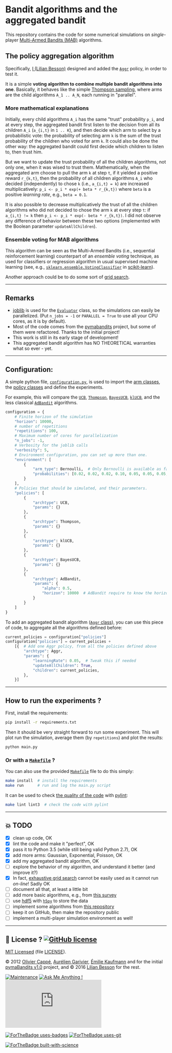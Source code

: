 # Bandit algorithms and the aggregated bandit
This repository contains the code for some numerical simulations on *single*-player [Multi-Armed Bandits (MAB)](https://en.wikipedia.org/wiki/Multi-armed_bandit) algorithms.

## The **policy aggregation algorithm**
Specifically, [I (Lilian Besson)](http://perso.crans.org/besson/) designed and added the [`Aggr`](Policies/Aggr.py) policy, in order to test it.

It is a simple **voting algorithm to combine multiple bandit algorithms into one**.
Basically, it behaves like the simple [Thompson sampling](https://en.wikipedia.org/wiki/Thompson_sampling), where arms are the child algorithms `A_1 .. A_N`, each running in "parallel".

### More mathematical explanations
Initially, every child algorithms `A_i` has the same "trust" probability `p_i`, and at every step, the aggregated bandit first listen to the decision from all its children `A_i` (`a_{i,t}` in `1 .. K`), and then decide which arm to select by a probabilistic vote: the probability of selecting arm `k` is the sum of the trust probability of the children who voted for arm `k`.
It could also be done the other way: the aggregated bandit could first decide which children to listen to, then trust him.

But we want to update the trust probability of all the children algorithms, not only one, when it was wised to trust them.
Mathematically, when the aggregated arm choose to pull the arm `k` at step `t`, if it yielded a positive reward `r_{k,t}`, then the probability of all children algorithms `A_i` who decided (independently) to chose `k` (i.e., `a_{i,t} = k`) are increased multiplicatively: `p_i <- p_i * exp(+ beta * r_{k,t})` where `beta` is a positive *learning rate*, e.g., `beta = 0.1`.

It is also possible to decrease multiplicatively the trust of all the children algorithms who did not decided to chose the arm `k` at every step `t`: if  `a_{i,t} != k` then `p_i <- p_i * exp(- beta * r_{k,t})`. I did not observe any difference of behavior between these two options (implemented with the Boolean parameter `updateAllChildren`).

### Ensemble voting for MAB algorithms
This algorithm can be seen as the Multi-Armed Bandits (i.e., sequential reinforcement learning) counterpart of an *ensemble voting* technique, as used for classifiers or regression algorithm in usual supervised machine learning (see, e.g., [`sklearn.ensemble.VotingClassifier`](http://scikit-learn.org/stable/modules/generated/sklearn.ensemble.VotingClassifier.html#sklearn.ensemble.VotingClassifier) in [scikit-learn](http://scikit-learn.org/)).

Another approach could be to do some sort of [grid search](http://scikit-learn.org/stable/modules/grid_search.html).

----

## Remarks
- [joblib](https://pythonhosted.org/joblib/) is used for the [`Evaluator`](Environment/Evaluator.py) class, so the simulations can easily be parallelized. (Put `n_jobs = -1` or `PARALLEL = True` to use all your CPU cores, as it is by default).
- Most of the code comes from the [pymabandits](http://mloss.org/software/view/415/) project, but some of them were refactored. Thanks to the initial project!
- This work is still in its early stage of development!
- This aggregated bandit algorithm has NO THEORETICAL warranties what so ever - yet.

----

## Configuration:
A simple python file, [`configuration.py`](configuration.py), is used to import the [arm classes](Arms/), the [policy classes](Policies/) and define the experiments.

For example, this will compare the [`UCB`](Policies/UCB.py), [`Thompson`](Policies/Thompson.py), [`BayesUCB`](Policies/BayesUCB.py), [`klUCB`](Policies/klUCB.py), and the less classical [`AdBandit`](Policies/AdBandit.py) algorithms.

```python
configuration = {
    # Finite horizon of the simulation
    "horizon": 10000,
    # number of repetitions
    "repetitions": 100,
    # Maximum number of cores for parallelization
    "n_jobs": -1,
    # Verbosity for the joblib calls
    "verbosity": 5,
    # Environment configuration, you can set up more than one.
    "environment": [
        {
            "arm_type": Bernoulli,  # Only Bernoulli is available as far as now
            "probabilities": [0.02, 0.02, 0.02, 0.10, 0.05, 0.05, 0.05, 0.01, 0.01, 0.01]
        }
    ],
    # Policies that should be simulated, and their parameters.
    "policies": [
        {
            "archtype": UCB,
            "params": {}
        },
        {
            "archtype": Thompson,
            "params": {}
        },
        {
            "archtype": klUCB,
            "params": {}
        },
        {
            "archtype": BayesUCB,
            "params": {}
        },
        {
            "archtype": AdBandit,
            "params": {
                "alpha": 0.5,
                "horizon": 10000  # AdBandit require to know the horizon
            }
        }
    ]
}
```

To add an aggregated bandit algorithm ([`Aggr` class](Policies/Aggr.py)), you can use this piece of code, to aggregate all the algorithms defined before:
```python
current_policies = configuration["policies"]
configuration["policies"] = current_policies +
    [{  # Add one Aggr policy, from all the policies defined above
        "archtype": Aggr,
        "params": {
            "learningRate": 0.05,  # Tweak this if needed
            "updateAllChildren": True,
            "children": current_policies,
        },
    }]
```

----

## How to run the experiments ?
First, install the requirements:
```bash
pip install -r requirements.txt
```

Then it should be very straight forward to run some experiment.
This will plot run the simulation, average them (by `repetitions`) and plot the results:
```bash
python main.py
```

### Or with a [`Makefile`](Makefile) ?
You can also use the provided [`Makefile`](Makefile) file to do this simply:
```bash
make install  # install the requirements
make run      # run and log the main.py script
```

It can be used to check [the quality of the code](pylint.log.txt) with [pylint](https://www.pylint.org/):
```bash
make lint lint3  # check the code with pylint
```

----

## :boom: TODO
- [x] clean up code, OK
- [x] lint the code and make it "perfect", OK
- [x] pass it to Python 3.5 (while still being valid Python 2.7), OK
- [x] add more arms: Gaussian, Exponential, Poisson, OK
- [x] add my aggregated bandit algorithm, OK
- [ ] explore the behavior of my algorithm, and understand it better (and improve it?)
- [x] In fact, [exhaustive grid search](http://scikit-learn.org/stable/modules/grid_search.html#exhaustive-grid-search) cannot be easily used as it cannot run *on-line*! Sadly OK
- [ ] document all that, at least a little bit
- [ ] add more basic algorithms, e.g., from [this survey](http://homes.di.unimi.it/~cesabian/Pubblicazioni/banditSurvey.pdf)
- [ ] use [hdf5](https://www.hdfgroup.org/HDF5/) with [`h5py`](http://docs.h5py.org/en/latest/quick.html#core-concepts) to store the data
- [ ] implement some algorithms from [this repository](https://github.com/johnmyleswhite/BanditsBook/blob/master/python/algorithms/exp3/exp3.py)
- [ ] keep it on GitHub, then make the repository public
- [ ] implement a multi-player simulation environment as well!

----

## :scroll: License ? [![GitHub license](https://img.shields.io/github/license/Naereen/AlgoBandits.svg)](https://github.com/Naereen/AlgoBandits/blob/master/LICENSE)
[MIT Licensed](https://lbesson.mit-license.org/) (file [LICENSE](LICENSE)).

© 2012 [Olivier Cappé](http://perso.telecom-paristech.fr/%7Ecappe/), [Aurélien Garivier](https://www.math.univ-toulouse.fr/%7Eagarivie/), [Émilie Kaufmann](http://chercheurs.lille.inria.fr/ekaufman/) and for the initial [pymaBandits v1.0](http://mloss.org/software/view/415/) project, and © 2016 [Lilian Besson](https://GitHub.com/Naereen) for the rest.

[![Maintenance](https://img.shields.io/badge/Maintained%3F-yes-green.svg)](https://GitHub.com/Naereen/AlgoBandits/graphs/commit-activity)
[![Ask Me Anything !](https://img.shields.io/badge/Ask%20me-anything-1abc9c.svg)](https://GitHub.com/Naereen/ama)
[![Analytics](https://ga-beacon.appspot.com/UA-38514290-17/github.com/Naereen/AlgoBandits/README.md?pixel)](https://GitHub.com/Naereen/AlgoBandits/)

[![ForTheBadge uses-badges](http://ForTheBadge.com/images/badges/uses-badges.svg)](http://ForTheBadge.com)
[![ForTheBadge uses-git](http://ForTheBadge.com/images/badges/uses-git.svg)](https://GitHub.com/)

[![ForTheBadge built-with-science](http://ForTheBadge.com/images/badges/built-with-science.svg)](https://GitHub.com/Naereen/)
